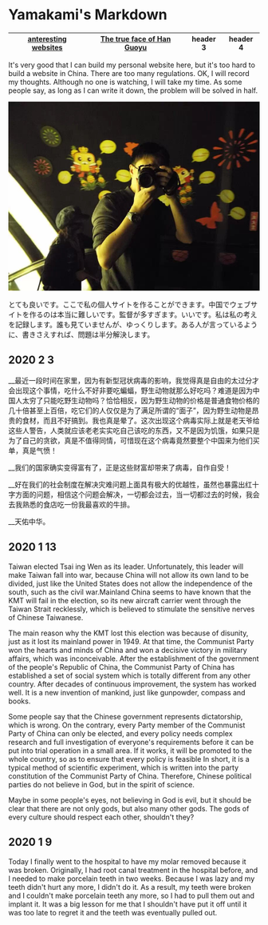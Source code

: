 # Yamakami's Markdown

[anteresting websites](http://quora123.com/) | [The true face of Han Guoyu](https://github.com/ieshi02/ieshi02.github.io/blob/master/text/P2.md) | header 3 | header 4
---|---|---|---

It's very good that I can build my personal website here, but it's too hard to build a website in China. There are too many regulations. OK, I will record my thoughts. Although no one is watching, I will take my time. As some people say, as long as I can write it down, the problem will be solved in half.

![image](https://github.com/ieshi02/ieshi02.github.io/blob/master/img/psb.jpg)

とても良いです。ここで私の個人サイトを作ることができます。中国でウェブサイトを作るのは本当に難しいです。監督が多すぎます。いいです。私は私の考えを記録します。誰も見ていませんが、ゆっくりします。ある人が言っているように、書きさえすれば、問題は半分解決します。

## 2020 2 3
  __最近一段时间在家里，因为有新型冠状病毒的影响，我觉得真是自由的太过分才会出现这个事情，吃什么不好非要吃蝙蝠，野生动物就那么好吃吗？难道是因为中国人太穷了只能吃野生动物吗？恰恰相反，因为野生动物的价格是普通食物价格的几十倍甚至上百倍，吃它们的人仅仅是为了满足所谓的“面子”，因为野生动物是昂贵的食材，而且不好搞到。我也真是晕了。这次出现这个病毒实际上就是老天爷给这些人警告，人类就应该老老实实吃自己该吃的东西，又不是因为饥饿，如果只是为了自己的贪欲，真是不值得同情，可惜现在这个病毒竟然要整个中国来为他们买单，真是气愤！
  
  __我们的国家确实变得富有了，正是这些财富却带来了病毒，自作自受！
  
  __好在我们的社会制度在解决灾难问题上面具有极大的优越性，虽然也暴露出红十字方面的问题，相信这个问题会解决，一切都会过去，当一切都过去的时候，我会去我熟悉的食店吃一份我最喜欢的牛排。
  
  __天佑中华。

## 2020 1 13

Taiwan elected Tsai ing Wen as its leader. Unfortunately, this leader will make Taiwan fall into war, because China will not allow its own land to be divided, just like the United States does not allow the independence of the south, such as the civil war.Mainland China seems to have known that the KMT will fail in the election, so its new aircraft carrier went through the Taiwan Strait recklessly, which is believed to stimulate the sensitive nerves of Chinese Taiwanese.

The main reason why the KMT lost this election was because of disunity, just as it lost its mainland power in 1949. At that time, the Communist Party won the hearts and minds of China and won a decisive victory in military affairs, which was inconceivable. After the establishment of the government of the people's Republic of China, the Communist Party of China has established a set of social system which is totally different from any other country. After decades of continuous improvement, the system has worked well. It is a new invention of mankind, just like gunpowder, compass and books.

Some people say that the Chinese government represents dictatorship, which is wrong. On the contrary, every Party member of the Communist Party of China can only be elected, and every policy needs complex research and full investigation of everyone's requirements before it can be put into trial operation in a small area. If it works, it will be promoted to the whole country, so as to ensure that every policy is feasible In short, it is a typical method of scientific experiment, which is written into the party constitution of the Communist Party of China. Therefore, Chinese political parties do not believe in God, but in the spirit of science.

Maybe in some people's eyes, not believing in God is evil, but it should be clear that there are not only gods, but also many other gods. The gods of every culture should respect each other, shouldn't they?

## 2020 1 9
Today I finally went to the hospital to have my molar removed because it was broken. Originally, I had root canal treatment in the hospital before, and I needed to make porcelain teeth in two weeks. Because I was lazy and my teeth didn't hurt any more, I didn't do it. As a result, my teeth were broken and I couldn't make porcelain teeth any more, so I had to pull them out and implant it. It was a big lesson for me that I shouldn't have put it off until it was too late to regret it and the teeth was eventually pulled out.
